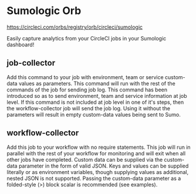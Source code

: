 # Sumologic Orb
https://circleci.com/orbs/registry/orb/circleci/sumologic

Easily capture analytics from your CircleCI jobs in your Sumologic dashboard!

## job-collector
Add this command to your job with environment, team or service custom-data values as parameters. This command will run with the rest of the commands of the job for sending job log. This command has been introduced so as to send environment, team and service information at job level. If this command is not included at job level in one of it's steps, then the workflow-collector job will send the job log. Using it without the parameters will result in empty custom-data values being sent to Sumo.

## workflow-collector
Add this job to your workflow with no require statements. This job will run in parallel with the rest of your workflow for monitoring and will exit when all other jobs have completed. Custom data can be supplied via the custom-data parameter in the form of valid JSON. Keys and values can be supplied literally or as environment variables, though supplying values as additional, nested JSON is not supported. Passing the custom-data parameter as a folded-style (>) block scalar is recommended (see examples).

